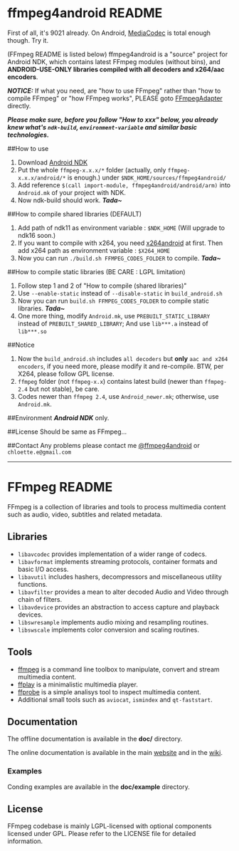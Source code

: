 ffmpeg4android README
=====================
First of all, it's 9021 already. On Android, [MediaCodec](https://developer.android.com/reference/android/media/MediaCodec) is total enough though. Try it.

(FFmpeg README is listed below)
ffmpeg4android is a "source" project for Android NDK, which contains latest FFmpeg modules (without bins), and **ANDROID-USE-ONLY libraries compiled with all decoders and x264/aac encoders**.

***NOTICE:*** If what you need, are "how to use FFmpeg" rather than "how to compile FFmpeg" or "how FFmpeg works", PLEASE goto [FFmpegAdapter](https://github.com/chloette/FFmpegAdapter) directly.

***Please make sure, before you follow "How to xxx" below, you already knew what's `ndk-build`, `environment-variable` and similar basic technologies.***

##How to use
1. Download [Android NDK](https://developer.android.com/tools/sdk/ndk/index.html)
2. Put the whole `ffmpeg-x.x.x/*` folder (actually, only `ffmpeg-x.x.x/android/*` is enough.) under `$NDK_HOME/sources/ffmpeg4android/`
3. Add reference `$(call import-module, ffmpeg4android/android/arm)` into `Android.mk` of your project with NDK.
4. Now ndk-build should work. ***Tada~***

##How to compile shared libraries (DEFAULT)
1. Add path of ndk11 as environment variable : `$NDK_HOME` (Will upgrade to ndk16 soon.)
2. If you want to compile with x264, you need [x264android](http://chloette.github.io/x264android) at first. Then add x264 path as environment variable : `$X264_HOME`
3. Now you can run `./build.sh FFMPEG_CODES_FOLDER` to compile. ***Tada~***

##How to compile static libraries (BE CARE : LGPL limitation)
1. Follow step 1 and 2 of "How to compile (shared libraries)"
2. Use `--enable-static` instead of `--disable-static` in `build_android.sh`
3. Now you can run `build.sh FFMPEG_CODES_FOLDER` to compile static libraries. ***Tada~***
4. One more thing, modify `Android.mk`, use `PREBUILT_STATIC_LIBRARY` instead of `PREBUILT_SHARED_LIBRARY`; And use `lib***.a` instead of `lib***.so`

##Notice
1. Now the `build_android.sh` includes `all decoders` but **only** `aac and x264 encoders`, if you need more, please modify it and re-compile. BTW, per X264, please follow GPL license.
2. `ffmpeg` folder (not `ffmpeg-x.x`) contains latest build (newer than `ffmpeg-2.4` but not stable), be care.
3. Codes newer than `ffmpeg 2.4`, use `Android_newer.mk`; otherwise, use `Android.mk`.

##Environment
***Android NDK*** only.

##License
Should be same as FFmpeg...

##Contact
Any problems please contact me [@ffmpeg4android](https://github.com/chloette/ffmpeg4android) or `chloette.e@gmail.com`


---




FFmpeg README
=============

FFmpeg is a collection of libraries and tools to process multimedia content
such as audio, video, subtitles and related metadata.

## Libraries

* `libavcodec` provides implementation of a wider range of codecs.
* `libavformat` implements streaming protocols, container formats and basic I/O access.
* `libavutil` includes hashers, decompressors and miscellaneous utility functions.
* `libavfilter` provides a mean to alter decoded Audio and Video through chain of filters.
* `libavdevice` provides an abstraction to access capture and playback devices.
* `libswresample` implements audio mixing and resampling routines.
* `libswscale` implements color conversion and scaling routines.

## Tools

* [ffmpeg](http://ffmpeg.org/ffmpeg.html) is a command line toolbox to
  manipulate, convert and stream multimedia content.
* [ffplay](http://ffmpeg.org/ffplay.html) is a minimalistic multimedia player.
* [ffprobe](http://ffmpeg.org/ffprobe.html) is a simple analisys tool to inspect
  multimedia content.
* Additional small tools such as `aviocat`, `ismindex` and `qt-faststart`.

## Documentation

The offline documentation is available in the **doc/** directory.

The online documentation is available in the main [website](http://ffmpeg.org)
and in the [wiki](http://trac.ffmpeg.org).

### Examples

Conding examples are available in the **doc/example** directory.

## License

FFmpeg codebase is mainly LGPL-licensed with optional components licensed under
GPL. Please refer to the LICENSE file for detailed information.
